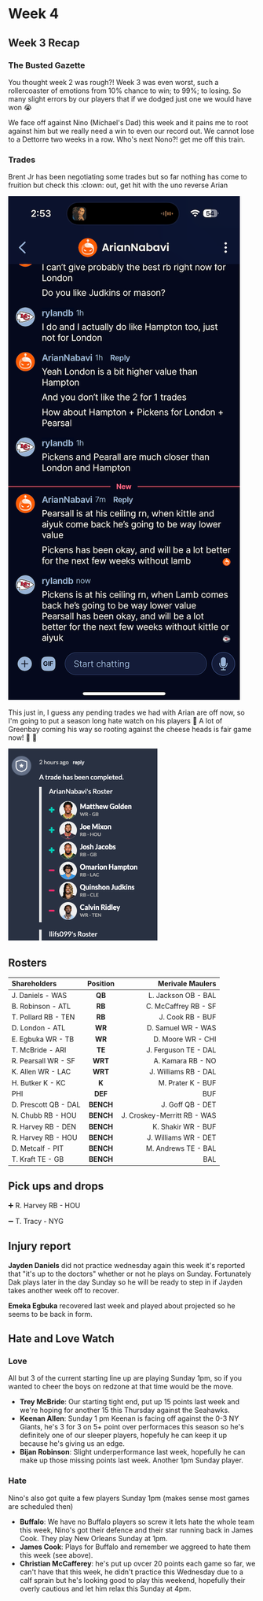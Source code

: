# Week 4

## Week 3 Recap

### The Busted Gazette

You thought week 2 was rough?! Week 3 was even worst, such a rollercoaster of emotions from 10% chance to win; to 99%; to losing. So many slight errors by our players that if we dodged just one we would have won :sob:

We face off against Nino (Michael's Dad) this week and it pains me to root against him but we really need a win to even our record out. We cannot lose to a Dettorre two weeks in a row. Who's next Nono?! get me off this train.

### Trades

Brent Jr has been negotiating some trades but so far nothing has come to fruition but check this :clown: out, get hit with the uno reverse Arian

![week3trade1](../images/week3trade1.png ":class=image")

This just in, I guess any pending trades we had with Arian are off now, so I'm going to put a season long hate watch on his players :facepunch: A lot of Greenbay coming his way so rooting against the cheese heads is fair game now! :cheese: :no_entry_sign:

![week3trade2](../images/week3trade2.png ":class=image")

## Rosters

| **Shareholders**     | **Position** |        **Merivale Maulers** |
| :------------------- | :----------: | --------------------------: |
| J. Daniels - WAS     |    **QB**    |         L. Jackson OB - BAL |
| B. Robinson - ATL    |    **RB**    |        C. McCaffrey RB - SF |
| T. Pollard RB - TEN  |    **RB**    |            J. Cook RB - BUF |
| D. London - ATL      |    **WR**    |          D. Samuel WR - WAS |
| E. Egbuka WR - TB    |    **WR**    |           D. Moore WR - CHI |
| T. McBride - ARI     |    **TE**    |        J. Ferguson TE - DAL |
| R. Pearsall WR - SF  |   **WRT**    |           A. Kamara RB - NO |
| K. Allen WR - LAC    |   **WRT**    |        J. Williams RB - DAL |
| H. Butker K - KC     |    **K**     |           M. Prater K - BUF |
| PHI                  |   **DEF**    |                         BUF |
| D. Prescott QB - DAL |  **BENCH**   |            J. Goff QB - DET |
| N. Chubb RB - HOU    |  **BENCH**   | J. Croskey-Merritt RB - WAS |
| R. Harvey RB - DEN   |  **BENCH**   |          K. Shakir WR - BUF |
| R. Harvey RB - HOU   |  **BENCH**   |        J. Williams WR - DET |
| D. Metcalf - PIT     |  **BENCH**   |         M. Andrews TE - BAL |
| T. Kraft TE - GB     |  **BENCH**   |                         BAL |

## Pick ups and drops

:heavy_plus_sign: R. Harvey RB - HOU

:heavy_minus_sign: T. Tracy - NYG

## Injury report

**Jayden Daniels** did not practice wednesday again this week it's reported that "it's up to the doctors" whether or not he plays on Sunday. Fortunately Dak plays later in the day Sunday so he will be ready to step in if Jayden takes another week off to recover.

**Emeka Egbuka** recovered last week and played about projected so he seems to be back in form.

## Hate and Love Watch

### Love

All but 3 of the current starting line up are playing Sunday 1pm, so if you wanted to cheer the boys on redzone at that time would be the move.

-   **Trey McBride**: Our starting tight end, put up 15 points last week and we're hoping for another 15 this Thursday against the Seahawks.
-   **Keenan Allen**: Sunday 1 pm Keenan is facing off against the 0-3 NY Giants, he's 3 for 3 on 5+ point over performaces this season so he's definitely one of our sleeper players, hopefuly he can keep it up because he's giving us an edge.
-   **Bijan Robinson**: Slight underperformance last week, hopefully he can make up those missing points last week. Another 1pm Sunday player.

### Hate

Nino's also got quite a few players Sunday 1pm (makes sense most games are scheduled then)

-   **Buffalo**: We have no Buffalo players so screw it lets hate the whole team this week, Nino's got their defence and their star running back in James Cook. They play New Orleans Sunday at 1pm.
-   **James Cook**: Plays for Buffalo and remember we aggreed to hate them this week (see above).
-   **Christian McCafferey**: he's put up ovcer 20 points each game so far, we can't have that this week, he didn't practice this Wednesday due to a calf sprain but he's looking good to play this weekend, hopefully their overly cautious and let him relax this Sunday at 4pm.

